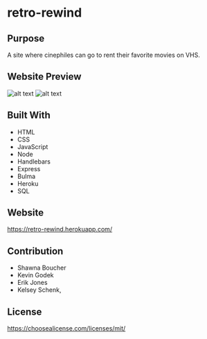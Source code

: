 # retro-rewind

## Purpose
A site where cinephiles can go to rent their favorite movies on VHS.

## Website Preview

![alt text](https://github.com/kelsey-schenk/retro-rewind/tree/main/public/assests/images/movies.png)
![alt text](https://github.com/kelsey-schenk/retro-rewind/tree/main/public/assests/images/dasboard.png)

## Built With
* HTML
* CSS
* JavaScript
* Node
* Handlebars
* Express
* Bulma
* Heroku
* SQL

## Website
https://retro-rewind.herokuapp.com/

## Contribution
* Shawna Boucher
* Kevin Godek
* Erik Jones
* Kelsey Schenk,


## License

https://choosealicense.com/licenses/mit/